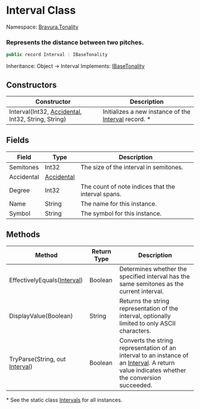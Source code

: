 # Interval Class

Namespace: [Bravura.Tonality](./Bravura.Tonality.md)

### Represents the distance between two pitches.

```csharp
public record Interval : IBaseTonality
```

Inheritance: Object -> Interval
Implements: [IBaseTonality](./IBaseTonality.md)

## Constructors
| Constructor | Description |
| --- | --- |
| Interval(Int32, [Accidental](./Accidental.md), Int32, String, String) | Initializes a new instance of the [Interval](./Interval.md) record. * |

## Fields
| Field | Type | Description |
| --- | --- | --- |
| Semitones | Int32 | The size of the interval in semitones. |
| Accidental | [Accidental](./Accidental.md) | |
| Degree | Int32 | The count of note indices that the interval spans. |
| Name | String | The name for this instance. |
| Symbol | String | The symbol for this instance. |

## Methods
| Method | Return Type | Description |
| --- | --- | --- |
| EffectivelyEquals([Interval](./Interval.md)) | Boolean | Determines whether the specified interval has the same semitones as the current interval. |
| DisplayValue(Boolean) | String | Returns the string representation of the interval, optionally limited to only ASCII characters. |
| TryParse(String, out [Interval](./Interval.md)) | Boolean | Converts the string representation of an interval to an instance of an [Interval](./Interval.md). A return value indicates whether the conversion succeeded. |

\* See the static class [Intervals](./Intervals.md) for all instances.
